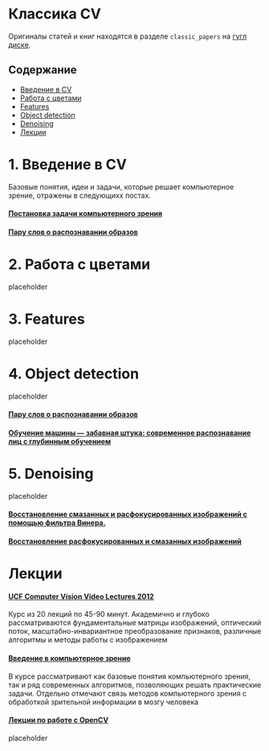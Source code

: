 # Классика CV

Оригиналы статей и книг находятся в разделе ```classic_papers``` на [гугл диске](https://drive.google.com/drive/u/1/folders/1KuU9N9RAQjvAJnYnVIWo1lSk8Nejttjc).

## Содержание
* [Введение в CV](#overview)
* [Работа с цветами](#colors)
* [Features](#features)
* [Object detection](#detection)
* [Denoising](#denoising)
* [Лекции](#lectures)



# 1. Введение в CV <a class="anchor" id="overview"></a>

Базовые понятия, идеи и задачи, которые решает компьютерное зрение, отражены в следующихх постах.

#### [Постановка задачи компьютерного зрения](https://habr.com/ru/post/274725/)

#### [Пару слов о распознавании образов](https://habr.com/ru/post/208090/)


# 2. Работа с цветами <a class="anchor" id="colors"></a>

placeholder

# 3. Features <a class="anchor" id="features"></a>

placeholder

# 4. Object detection <a class="anchor" id="detection"></a>
placeholder

#### [Пару слов о распознавании образов](https://habr.com/ru/post/208090/)

#### [Обучение машины — забавная штука: современное распознавание лиц с глубинным обучением](https://habr.com/ru/post/306568/)


# 5. Denoising <a class="anchor" id="denoising"></a>
placeholder

#### [Восстановление смазанных и расфокусированных изображений с помощью фильтра Винера.](https://habr.com/ru/post/424987/)

#### [Восстановление расфокусированных и смазанных изображений](https://habr.com/ru/post/136853/)

# Лекции <a class="anchor" id="lectures"></a>

#### [UCF Computer Vision Video Lectures 2012](https://www.youtube.com/playlist?list=PLd3hlSJsX_Imk_BPmB_H3AQjFKZS9XgZm)

Курс из 20 лекций по 45-90 минут. Академично и глубоко рассматриваются фундаментальные матрицы изображений, оптический поток, масштабно-инвариантное преобразование признаков, различные алгоритмы и методы работы с изображением

#### [Введение в компьютерное зрение](https://www.lektorium.tv/course/22847)

В курсе рассматривают как базовые понятия компьютерного зрения, так и ряд современных алгоритмов, позволяющих решать практические задачи. Отдельно отмечают связь методов компьютерного зрения с обработкой зрительной информации в мозгу человека

#### [Лекции по работе с OpenCV](https://www.lektorium.tv/speaker/2895)
placeholder


